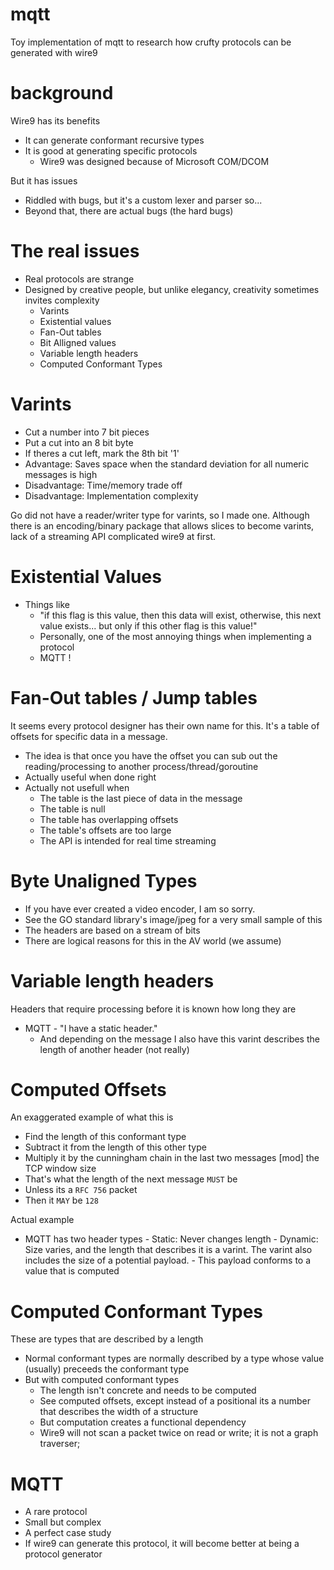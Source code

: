 # mqtt
Toy implementation of mqtt to research how crufty protocols can be generated with wire9

# background
Wire9 has its benefits
- It can generate conformant recursive types
- It is good at generating specific protocols
  - Wire9 was designed because of Microsoft COM/DCOM

But it has issues
- Riddled with bugs, but it's a custom lexer and parser so...
- Beyond that, there are actual bugs (the hard bugs)

# The real issues
- Real protocols are strange
- Designed by creative people, but unlike elegancy, creativity sometimes invites complexity
  - Varints 
  - Existential values
  - Fan-Out tables
  - Bit Alligned values
  - Variable length headers
  - Computed Conformant Types
  
# Varints
 - Cut a number into 7 bit pieces
 - Put a cut into an 8 bit byte
 - If theres a cut left, mark the 8th bit '1'
 - Advantage: Saves space when the standard deviation for all numeric messages is high
 - Disadvantage: Time/memory trade off
 - Disadvantage: Implementation complexity
 
 Go did not have a reader/writer type for varints, so I made one. Although there is
 an encoding/binary package that allows slices to become varints, lack of a streaming
 API complicated wire9 at first.
 
 # Existential Values
  - Things like 
    - "if this flag is this value, then this data will exist, otherwise, this next value exists... but only if this other flag is this value!"
    - Personally, one of the most annoying things when implementing a protocol
    - MQTT !
    
 # Fan-Out tables / Jump tables
  It seems every protocol designer has their own name for this. It's a table of offsets for specific data in a message.
  - The idea is that once you have the offset you can sub out the reading/processing to another process/thread/goroutine
  - Actually useful when done right
  - Actually not usefull when
    - The table is the last piece of data in the message
    - The table is null
    - The table has overlapping offsets
    - The table's offsets are too large
    - The API is intended for real time streaming
    
 # Byte Unaligned Types
  - If you have ever created a video encoder, I am so sorry.
  - See the GO standard library's image/jpeg for a very small sample of this
  - The headers are based on a stream of bits
   - There are logical reasons for this in the AV world (we assume)
  
 # Variable length headers
   Headers that require processing before it is known how long they are
   - MQTT
    - "I have a static header."
     - And depending on the message I also have this varint describes the length of another header (not really)
 
 # Computed Offsets
   An exaggerated example of what this is

   - Find the length of this conformant type
   - Subtract it from the length of this other type
   - Multiply it by the cunningham chain in the last two messages [mod] the TCP window size
   - That's what the length of the next message ```MUST``` be
   - Unless its a ```RFC 756``` packet
   - Then it ```MAY``` be ```128```

   Actual example
   
   - MQTT has two header types
    - Static: Never changes length
    - Dynamic: Size varies, and the length that describes it is a varint. The varint also includes the size of a potential payload.
    - This payload conforms to a value that is computed
    
# Computed Conformant Types
 These are types that are described by a length
  - Normal conformant types are normally described by a type whose value (usually) preceeds the conformant type
  - But with computed conformant types
    - The length isn't concrete and needs to be computed
    - See computed offsets, except instead of a positional its a number that describes the width of a structure
    - But computation creates a functional dependency
    - Wire9 will not scan a packet twice on read or write; it is not a graph traverser;
   
# MQTT
  - A rare protocol
   - Small but complex
   - A perfect case study
   - If wire9 can generate this protocol, it will become better at being a protocol generator
    

   
  
